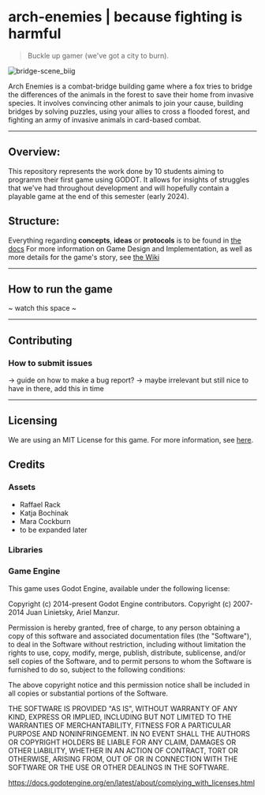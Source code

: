 # arch-enemies | because fighting is harmful

> Buckle up gamer (we've got a city to burn).

![bridge-scene_biig](https://github.com/mango-gremlin/arch-enemies/assets/104830903/5d81c995-cb1e-4c41-a64c-37310515f3bb)

Arch Enemies is a combat-bridge building game where a fox tries to bridge the differences of the animals in the forest to save their home from invasive species. It involves convincing other animals to join your cause, building bridges by solving puzzles, using your allies to cross a flooded forest, and fighting an army of invasive animals in card-based combat.

---

## Overview:
This repository represents the work done by 10 students aiming to programm their first game using GODOT.
It allows for insights of struggles that we've had throughout development and will hopefully contain a playable game at the end of this semester (early 2024).

## Structure: 

Everything regarding **concepts**, **ideas** or **protocols** is to be found in [the docs](/docs/)
For more information on Game Design and Implementation, as well as more details for the game's story, see [the Wiki](https://github.com/mango-gremlin/arch-enemies/wiki)

---

## How to run the game
~ watch this space ~

---

## Contributing

### How to submit issues
-> guide on how to make a bug report? -> maybe irrelevant but still nice to have in there, add this in time

---

## Licensing
We are using an MIT License for this game. For more information, see [here](https://github.com/mango-gremlin/arch-enemies/blob/d390d485051dfb2a5ab55d9eb6f97ea2c08d81c3/LICENSE).

## Credits

### Assets
- Raffael Rack
- Katja Bochinak
- Mara Cockburn
- to be expanded later

### Libraries

### Game Engine
This game uses Godot Engine, available under the following license:

Copyright (c) 2014-present Godot Engine contributors. Copyright (c) 2007-2014 Juan Linietsky, Ariel Manzur.

Permission is hereby granted, free of charge, to any person obtaining a copy of this software and associated documentation files (the "Software"), to deal in the Software without restriction, including without limitation the rights to use, copy, modify, merge, publish, distribute, sublicense, and/or sell copies of the Software, and to permit persons to whom the Software is furnished to do so, subject to the following conditions:

The above copyright notice and this permission notice shall be included in all copies or substantial portions of the Software.

THE SOFTWARE IS PROVIDED "AS IS", WITHOUT WARRANTY OF ANY KIND, EXPRESS OR IMPLIED, INCLUDING BUT NOT LIMITED TO THE WARRANTIES OF MERCHANTABILITY, FITNESS FOR A PARTICULAR PURPOSE AND NONINFRINGEMENT. IN NO EVENT SHALL THE AUTHORS OR COPYRIGHT HOLDERS BE LIABLE FOR ANY CLAIM, DAMAGES OR OTHER LIABILITY, WHETHER IN AN ACTION OF CONTRACT, TORT OR OTHERWISE, ARISING FROM, OUT OF OR IN CONNECTION WITH THE SOFTWARE OR THE USE OR OTHER DEALINGS IN THE SOFTWARE.

https://docs.godotengine.org/en/latest/about/complying_with_licenses.html
